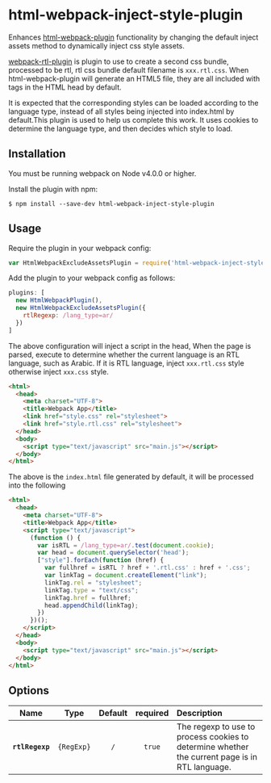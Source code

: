# html-webpack-inject-style-plugin

Enhances [html-webpack-plugin](https://github.com/ampedandwired/html-webpack-plugin)
functionality by changing the default inject assets method to dynamically inject css style assets.

[webpack-rtl-plugin](https://github.com/romainberger/webpack-rtl-plugin) is plugin to use to create a second css bundle, processed to be rtl, rtl css bundle default filename is `xxx.rtl.css`. When html-webpack-plugin will generate an HTML5 file, they are all included with <link> tags in the HTML head by default.

It is expected that the corresponding styles can be loaded according to the language type, instead of all styles being injected into index.html by default.This plugin is used to help us complete this work. It uses cookies to determine the language type, and then decides which style to load.

Installation
------------
You must be running webpack on Node v4.0.0 or higher.

Install the plugin with npm:
```shell
$ npm install --save-dev html-webpack-inject-style-plugin
```


Usage
-----------
Require the plugin in your webpack config:

```javascript
var HtmlWebpackExcludeAssetsPlugin = require('html-webpack-inject-style-plugin');
```

Add the plugin to your webpack config as follows:

```javascript
plugins: [
  new HtmlWebpackPlugin(),
  new HtmlWebpackExcludeAssetsPlugin({
    rtlRegexp: /lang_type=ar/
  })
]  
```

The above configuration will inject a script in the head, When the page is parsed, execute to determine whether the current language is an RTL language, such as Arabic. If it is RTL language, inject `xxx.rtl.css` style otherwise inject `xxx.css` style.

```html
<html>
  <head>
    <meta charset="UTF-8">
    <title>Webpack App</title>
    <link href="style.css" rel="stylesheet">
    <link href="style.rtl.css" rel="stylesheet">
  </head>
  <body>
    <script type="text/javascript" src="main.js"></script>
  </body>
</html>
```

The above is the `index.html` file generated by default, it will be processed into the following

```html
<html>
  <head>
    <meta charset="UTF-8">
    <title>Webpack App</title>
    <script type="text/javascript">
      (function () {
        var isRTL = /lang_type=ar/.test(document.cookie);
        var head = document.querySelector('head');
        ["style"].forEach(function (href) {
          var fullhref = isRTL ? href + '.rtl.css' : href + '.css';
          var linkTag = document.createElement("link");
          linkTag.rel = "stylesheet";
          linkTag.type = "text/css";
          linkTag.href = fullhref;
          head.appendChild(linkTag);
        })
      })();
    </script>
  </head>
  <body>
    <script type="text/javascript" src="main.js"></script>
  </body>
</html>
```

Options
----------
|Name|Type|Default|required|Description|
|:--:|:--:|:-----:|:----:|:----------|
|**`rtlRegexp`**|`{RegExp}`|`/`| `true` |The regexp to use to process cookies to determine whether the current page is in RTL language.|